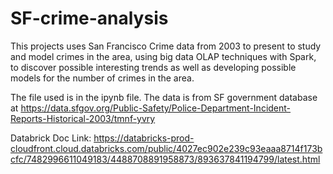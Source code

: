 # SF-crime-analysis

This projects uses San Francisco Crime data from 2003 to present to study and model crimes in the area, using big data OLAP techniques with Spark, to discover possible interesting trends as well as developing possible models for the number of crimes in the area.

The file used is in the ipynb file. The data is from SF government database at https://data.sfgov.org/Public-Safety/Police-Department-Incident-Reports-Historical-2003/tmnf-yvry

Databrick Doc Link: https://databricks-prod-cloudfront.cloud.databricks.com/public/4027ec902e239c93eaaa8714f173bcfc/7482996611049183/4488708891958873/893637841194799/latest.html
